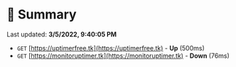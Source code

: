 # 📖 Summary
Last updated: **3/5/2022, 9:40:05 PM**

- `GET` [https://uptimerfree.tk](https://uptimerfree.tk) - **Up** (500ms)
- `GET` [https://monitoruptimer.tk](https://monitoruptimer.tk) - **Down** (76ms)
